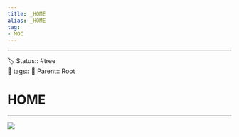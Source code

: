 ```yaml
---
title: _HOME
alias: _HOME
tag:
- MOC 
--- 
```

---

🏷️ Status:: #tree    
📌 tags:: 
🔗 Parent::  Root

# HOME
-----

![](_HOME-overview-kanban.excalidraw.svg)




